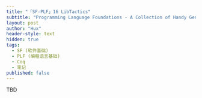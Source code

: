 ```yaml
---
title: "「SF-PLF」16 LibTactics"
subtitle: "Programming Language Foundations - A Collection of Handy General-Purpose Tactics"
layout: post
author: "Hux"
header-style: text
hidden: true
tags:
  - SF (软件基础)
  - PLF (编程语言基础)
  - Coq
  - 笔记
published: false
---
```


TBD
